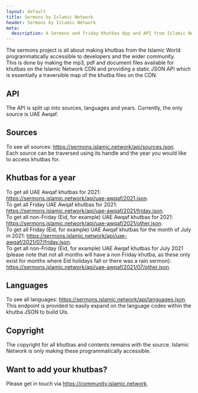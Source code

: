 ```yaml
---
layout: default
title: Sermons by Islamic Network
header: Sermons by Islamic Network
meta:
  description: A Sermons and Friday Khutbas App and API from Islamic Network
---
```


<div class="px-4 py-2 sm:px-0">
    The sermons project is all about making khutbas from the Islamic World programmatically accessible to developers and the wider community.
</div>
<div class="px-4 sm:px-0">
    This is done by making the mp3, pdf and document files available for khutbas on the Islamic Network CDN and providing a static JSON API
which is essentially a traversible map of the khutba files on the CDN.
</div>
<div class="px-4 py-2 sm:px-0">
<h2 class="text-3xl font-bold leading-tight">API</h2>
</div>
<div class="px-4 sm:px-0">
    The API is split up into sources, languages and years. Currently, the only source is UAE Awqaf.
</div>
<div class="px-4 py-2 sm:px-0">
    <h2 class="text-1xl font-bold leading-tight">Sources</h2>
</div>
<div class="px-4 sm:px-0">
    To see all sources: <a href="/api/sources.json" target="_blank" class="text-green-700">https://sermons.islamic.network/api/sources.json</a>.
<br />
    Each source can be traversed using its handle and the year you would like to access khutbas for.
</div>
<div class="px-4 py-2 sm:px-0">
    <h2 class="text-1xl font-bold leading-tight">Khutbas for a year</h2>
</div>
<div class="px-4 sm:px-0">
    To get all UAE Awqaf khutbas for 2021: <a href="/api/uae-awqaf/2021.json" target="_blank" class="text-green-700">https://sermons.islamic.network/api/uae-awqaf/2021.json</a>.
    <br />
    To get all Friday UAE Awqaf khutbas for 2021: <a href="/api/uae-awqaf/2021/friday.json" target="_blank" class="text-green-700">https://sermons.islamic.network/api/uae-awqaf/2021/friday.json</a>.
    <br />
    To get all non-Friday (Eid, for example) UAE Awqaf khutbas for 2021: <a href="/api/uae-awqaf/2021/other.json" target="_blank" class="text-green-700">https://sermons.islamic.network/api/uae-awqaf/2021/other.json</a>. 
    <br />
    To get all Friday (Eid, for example) UAE Awqaf khutbas for the month of July in 2021: <a href="/api/uae-awqaf/2021/07/friday.json" target="_blank" class="text-green-700">https://sermons.islamic.network/api/uae-awqaf/2021/07/friday.json</a>.
    <br />
    To get all non-Friday (Eid, for example) UAE Awqaf khutbas for July 2021 (please note that not all months will have a non Friday khutba, as these only exist for months where Eid holidays fall or there was a rain sermon): <a href="/api/uae-awqaf/2021/07/other.json" target="_blank" class="text-green-700">https://sermons.islamic.network/api/uae-awqaf/2021/07/other.json</a>.
</div>
<div class="px-4 py-2 sm:px-0">
<h2 class="text-1xl font-bold leading-tight">Languages</h2>
</div>
<div class="px-4 sm:px-0">
To see all languages: <a href="/api/languages.json" target="_blank" class="text-green-700">https://sermons.islamic.network/api/languages.json</a>.
<br />
This endpoint is provided to easily expand on the language codes within the khutba JSON to build UIs.
</div>

<div class="px-4 py-2 sm:px-0">
<h2 class="text-2xl font-bold leading-tight">Copyright</h2>
</div>
<div class="px-4 sm:px-0">
The copyright for all khutbas and contents remains with the source. Islamic Network is only making these programmatically accessible.
</div>

<div class="px-4 py-2 sm:px-0">
<h2 class="text-2xl font-bold leading-tight">Want to add your khutbas?</h2>
</div>
<div class="px-4 sm:px-0">
Please get in touch via <a href="https://community.islamic.network" target="_blank" class="text-green-600">https://community.islamic.network</a>.
</div>
<!-- /End replace -->
